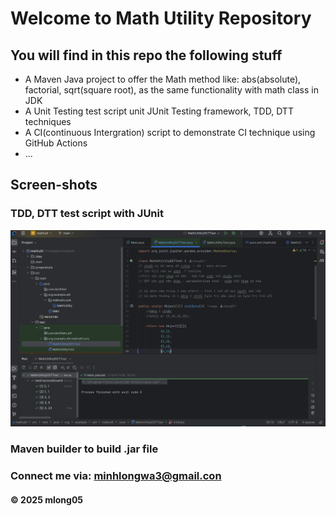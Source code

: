 # Welcome to Math Utility Repository

## You will find in this repo the following stuff

* A Maven Java project to offer the Math method like: abs(absolute), factorial, sqrt(square root), as the same functionality with math class in JDK
* A Unit Testing test script unit JUnit Testing framework, TDD, DTT techniques
* A CI(continuous Intergration) script to demonstrate CI technique using GitHub Actions
* ...

## Screen-shots

### TDD, DTT test script with JUnit 
![TDD,DTT with JUnit](https://github.com/mlong05/mathutil/blob/main/screenshots/Untitled.png?raw=true)
### Maven builder to build .jar file

### Connect me via: minhlongwa3@gmail.con

#### &#169; 2025 mlong05